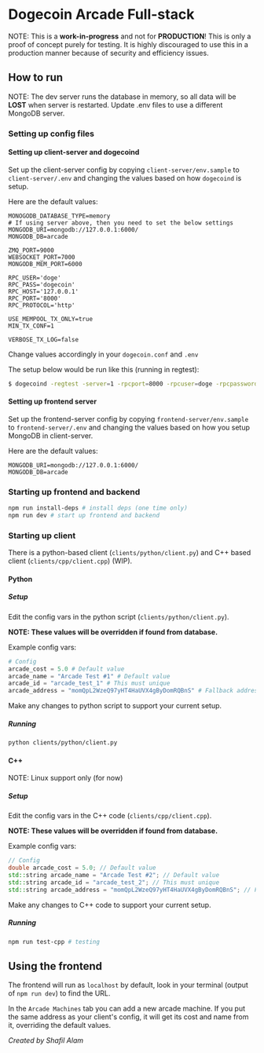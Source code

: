 # Dogecoin Arcade Full-stack

NOTE: This is a **work-in-progress** and not for **PRODUCTION**! This is only a proof of concept purely for testing. It is highly discouraged to use this in a production manner because of security and efficiency issues. 

## How to run

NOTE: The dev server runs the database in memory, so all data will be **LOST** when server is restarted. Update .env files to use a different MongoDB server.

### Setting up config files
#### Setting up client-server and dogecoind

Set up the client-server config by copying `client-server/env.sample` to `client-server/.env` and changing the values based on how `dogecoind` is setup.

Here are the default values:
```
MONOGODB_DATABASE_TYPE=memory
# If using server above, then you need to set the below settings
MONGODB_URI=mongodb://127.0.0.1:6000/
MONGODB_DB=arcade

ZMQ_PORT=9000
WEBSOCKET_PORT=7000
MONGODB_MEM_PORT=6000

RPC_USER='doge'
RPC_PASS='dogecoin'
RPC_HOST='127.0.0.1'
RPC_PORT='8000'
RPC_PROTOCOL='http'

USE_MEMPOOL_TX_ONLY=true
MIN_TX_CONF=1

VERBOSE_TX_LOG=false
```


Change values accordingly in your `dogecoin.conf` and `.env`

The setup below would be run like this (running in regtest):
```bash
$ dogecoind -regtest -server=1 -rpcport=8000 -rpcuser=doge -rpcpassword=dogecoin -zmqpubhashtx=tcp://127.0.0.1:9000 -rpcworkqueue=100
```

#### Setting up frontend server

Set up the frontend-server config by copying `frontend-server/env.sample` to `frontend-server/.env` and changing the values based on how you setup MongoDB in client-server.

Here are the default values:
```
MONGODB_URI=mongodb://127.0.0.1:6000/
MONGODB_DB=arcade
```

### Starting up frontend and backend

```bash
npm run install-deps # install deps (one time only)
npm run dev # start up frontend and backend
```

### Starting up client

There is a python-based client (`clients/python/client.py`) and C++ based client (`clients/cpp/client.cpp`) (WIP).

#### Python

##### Setup

Edit the config vars in the python script (`clients/python/client.py`).

**NOTE: These values will be overridden if found from database.**

Example config vars:

```python
# Config
arcade_cost = 5.0 # Default value
arcade_name = "Arcade Test #1" # Default value
arcade_id = "arcade_test_1" # This must unique
arcade_address = "momQpL2WzeQ97yHT4HaUVX4gByDomRQBnS" # Fallback address
```

Make any changes to python script to support your current setup.

##### Running

```bash
python clients/python/client.py
```

#### C++

NOTE: Linux support only (for now)
##### Setup

Edit the config vars in the C++ code (`clients/cpp/client.cpp`).

**NOTE: These values will be overridden if found from database.**

Example config vars:

```cpp
// Config
double arcade_cost = 5.0; // Default value
std::string arcade_name = "Arcade Test #2"; // Default value
std::string arcade_id = "arcade_test_2"; // This must unique
std::string arcade_address = "momQpL2WzeQ97yHT4HaUVX4gByDomRQBnS"; // Fallback address
```

Make any changes to C++ code to support your current setup.

##### Running

```bash
npm run test-cpp # testing

```

## Using the frontend

The frontend will run as `localhost` by default, look in your terminal (output of `npm run dev`) to find the URL.

In the `Arcade Machines` tab you can add a new arcade machine. If you put the same address as your client's config, it will get its cost and name from it, overriding the default values.

*Created by Shafil Alam*
